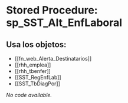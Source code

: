 # Stored Procedure: sp_SST_Alt_EnfLaboral

## Usa los objetos:
- [[fn_web_Alerta_Destinatarios]]
- [[rhh_emplea]]
- [[rhh_tbenfer]]
- [[SST_RegEnfLab]]
- [[SST_TbDiagPor]]

*No code available.*

